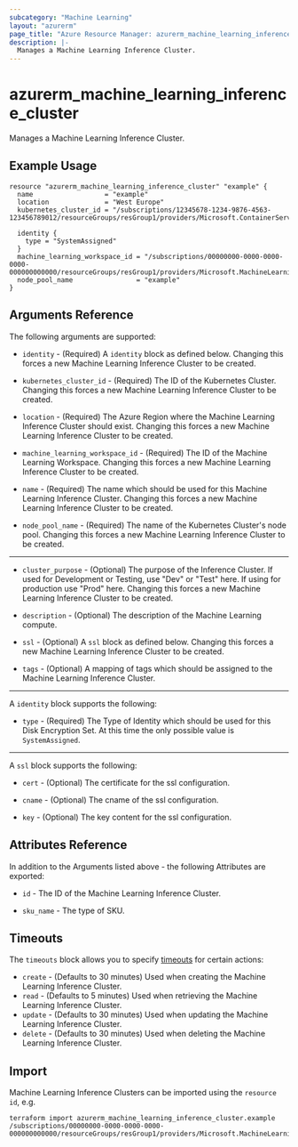 ```yaml
---
subcategory: "Machine Learning"
layout: "azurerm"
page_title: "Azure Resource Manager: azurerm_machine_learning_inference_cluster"
description: |-
  Manages a Machine Learning Inference Cluster.
---
```


# azurerm_machine_learning_inference_cluster

Manages a Machine Learning Inference Cluster.

## Example Usage

```hcl
resource "azurerm_machine_learning_inference_cluster" "example" {
  name                  = "example"
  location              = "West Europe"
  kubernetes_cluster_id = "/subscriptions/12345678-1234-9876-4563-123456789012/resourceGroups/resGroup1/providers/Microsoft.ContainerService/managedClusters/cluster1"

  identity {
    type = "SystemAssigned"
  }
  machine_learning_workspace_id = "/subscriptions/00000000-0000-0000-0000-000000000000/resourceGroups/resGroup1/providers/Microsoft.MachineLearningServices/workspaces/workspace1"
  node_pool_name                = "example"
}
```

## Arguments Reference

The following arguments are supported:

* `identity` - (Required) A `identity` block as defined below. Changing this forces a new Machine Learning Inference Cluster to be created.

* `kubernetes_cluster_id` - (Required) The ID of the Kubernetes Cluster. Changing this forces a new Machine Learning Inference Cluster to be created.

* `location` - (Required) The Azure Region where the Machine Learning Inference Cluster should exist. Changing this forces a new Machine Learning Inference Cluster to be created.

* `machine_learning_workspace_id` - (Required) The ID of the Machine Learning Workspace. Changing this forces a new Machine Learning Inference Cluster to be created.

* `name` - (Required) The name which should be used for this Machine Learning Inference Cluster. Changing this forces a new Machine Learning Inference Cluster to be created.

* `node_pool_name` - (Required) The name of the Kubernetes Cluster's node pool. Changing this forces a new Machine Learning Inference Cluster to be created.

---

* `cluster_purpose` - (Optional) The purpose of the Inference Cluster. If used for Development or Testing, use "Dev" or "Test" here. If using for production use "Prod" here. Changing this forces a new Machine Learning Inference Cluster to be created.

* `description` - (Optional) The description of the Machine Learning compute.

* `ssl` - (Optional) A `ssl` block as defined below. Changing this forces a new Machine Learning Inference Cluster to be created.

* `tags` - (Optional) A mapping of tags which should be assigned to the Machine Learning Inference Cluster.

---

A `identity` block supports the following:

* `type` - (Required) The Type of Identity which should be used for this Disk Encryption Set. At this time the only possible value is `SystemAssigned`.

---

A `ssl` block supports the following:

* `cert` - (Optional) The certificate for the ssl configuration.

* `cname` - (Optional) The cname of the ssl configuration.

* `key` - (Optional) The key content for the ssl configuration.

## Attributes Reference

In addition to the Arguments listed above - the following Attributes are exported: 

* `id` - The ID of the Machine Learning Inference Cluster.

* `sku_name` - The type of SKU.

## Timeouts

The `timeouts` block allows you to specify [timeouts](https://www.terraform.io/docs/configuration/resources.html#timeouts) for certain actions:

* `create` - (Defaults to 30 minutes) Used when creating the Machine Learning Inference Cluster.
* `read` - (Defaults to 5 minutes) Used when retrieving the Machine Learning Inference Cluster.
* `update` - (Defaults to 30 minutes) Used when updating the Machine Learning Inference Cluster.
* `delete` - (Defaults to 30 minutes) Used when deleting the Machine Learning Inference Cluster.

## Import

Machine Learning Inference Clusters can be imported using the `resource id`, e.g.

```shell
terraform import azurerm_machine_learning_inference_cluster.example /subscriptions/00000000-0000-0000-0000-000000000000/resourceGroups/resGroup1/providers/Microsoft.MachineLearningServices/workspaces/workspace1/computes/cluster1
```
